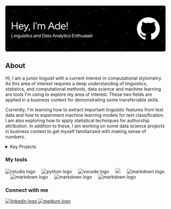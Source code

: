 ![Header](NewHeader.png)

## About
Hi, I am a junior linguist with a current interest in computational stylometry. As this area of interest requires a deep understanding of linguistics, statistics, and computational methods, data science and machine learning are tools I'm using to explore my area of interest. These two fields are applied in a business context for demonstrating some transferrable skills.

Currently, I'm learning how to extract important linguistic features from text data and how to experiment machine learning models for text classification. I am also exploring how to apply statistical techniques for authorship attribution. In addition to these, I am working on some data science projects in business context to get myself familiarized with making sense of numbers.


<details>
<summary>Key Projects</summary>
<br>
**Predictive Modeling**

| Project Name | Description |
| --- | --- |
| Optimizing Ride Fares: A Dynamic Pricing Model for Ride-Sharing Services ([URL](https://github.com/LingAdeu/dynamic-pricing-model.git)) | Currently, ride-sharing prices are primarily set based on ride duration, overlooking fluctuating demand and supply. This project explores a dynamic pricing model powered by machine learning to enhance profitability while keeping prices appealing to customers. By experimenting with 12 ML algorithms and two feature engineering techniques (feature selection and polynomial expansion), the project developed a model that, when tested with a simulation of 100 customers, showed that increasing the key feature—expected ride duration—by 20% through a promotional campaign could generate a net profit of $2.4K. | 
| Addressing Customer Churn in an E-Commerce Company ([URL](https://github.com/LingAdeu/customer-churn-prediction.git)) | This project seeks to reduce an e-commerce company's customer churn rate from 16.8% to 10%. Using diagnostic analysis and a classification model, we focused on minimizing false negatives due to their higher financial impact. After testing various techniques and algorithms, we chose XGBoost and identified tenure and cashback amount as key factors for intervention. Simulations showed that with targeted strategies, achieving the 10% churn rate is feasible. | 
| Development and Evaluation of a Classification Model for Spam Detection ([URL](https://github.com/LingAdeu/spam-message-prediction.git)) | This project developed a classification model to identify spam messages (1 for spam, 0 for legitimate) for a telecommunications company. F1 score was selected as the primary metric to balance false positives and false negatives. Logistic regression emerged as the best model, achieving an F1 score of 0.92 ± 0.01 across 10 folds. Additionally, the model's potential to save $23K through reduced spam impact highlights its financial and operational benefits. | 
| Predicting Hotel Booking Cancellations to Minimize Revenue Loss due to False Negative ([URL](https://github.com/LingAdeu/bangkok-airbnb-review-exploration.git)) | Despite an increase in reviews, about 36% (5.7 thousand) of Airbnb listings in Bangkok received none from 2012 to 2022. This project explores why some listings lack reviews and offers recommendations for Airbnb Thailand. It finds that unreviewed listings often have higher prices and longer minimum stays, which may deter bookings and reviews. In contrast, reviewed listings are typically entire homes or apartments, more centrally located, and closer to popular areas. Recommendations include adjusting prices and minimum stays for unreviewed listings, running promotions to boost reviews, and improving marketing to highlight unique features and attractions. | 

**Data Analysis**

| Project Name | Description |
| --- | --- |
| Evaluating Marketing Campaign Effectiveness for New Menu Items: An A/B Testing Approach ([URL](https://github.com/LingAdeu/ab-testing-campaign-effectiveness.git)) | This project assesses which promotional campaign best boosts sales for a fast-food company's new menu items. Statistical analysis, including the Kruskal-Wallis H test and Dunn's post-hoc test, was used due to non-normal sales distributions and outliers. Results showed the first campaign achieved the highest median sales, but differences between campaigns were minor. It is recommended that the Marketing Manager reevaluate marketing strategies and target customers to improve campaign impact. | 
| Improving the Number of Review: Exploring Review Patterns in Bangkok's Airbnb Landscape ([URL](https://github.com/LingAdeu/bangkok-airbnb-review-exploration.git)) | This repository includes the code and data for developing a classification model to predict booking cancellations at a Portuguese hotel. The model aims to help hotel managers distinguish between reservations likely to be canceled (labeled as 1) and those that will not be canceled (labeled as 0). Given the high cost of false negatives, the project focuses on minimizing these errors by using the F2 score as the primary metric, which emphasizes recall to accurately identify potential cancellations. This approach enables better resource allocation, optimized inventory management, and reduced revenue loss from unexpected cancellations. | 
| Navigating Negative Feedback: Strategies for Addressing Low Ratings in American Starbucks ([URL](https://github.com/LingAdeu/starbucks-low-rating-issue.git)) | This project features an analysis of low customer satisfaction ratings for Starbucks in the US, using reviews from ConsumerAffairs. The project examines factors leading to 1-star reviews by employing data preprocessing, word frequency analysis, n-grams, and collocations to reveal common themes and patterns. The findings offer actionable recommendations to enhance customer satisfaction, with a focus on service, product quality, and cleanliness, and places particular emphasis on feedback from California. | 

**Natural Language Processing**

| Project Name | Description |
| --- | --- |
| Regular Expression for Rule-Based Content Moderation ([URL](https://github.com/LingAdeu/regex-for-content-moderation.git)) | This project addresses taboo expressions in company communications by detecting and censoring specific elements of messages (e.g., "Shit, I forgot!" → "****, I forgot!"). A rule-based approach using regular expressions was chosen over machine learning for its efficient implementation, high explainability to stakeholders, and reliable detection of inappropriate content through rule matching. |
</details>

<div align="left">
  <h3 align="left">My tools</h3>
  <img src="https://cdn.jsdelivr.net/gh/devicons/devicon/icons/rstudio/rstudio-original.svg" height="40" alt="rstudio logo"  />
  <img width="12" />
  <img src="https://cdn.jsdelivr.net/gh/devicons/devicon/icons/python/python-original.svg" height="40" alt="python logo"  />
  <img width="12" />
  <img src="https://cdn.jsdelivr.net/gh/devicons/devicon/icons/vscode/vscode-original.svg" height="40" alt="vscode logo"  />
  <img width="12" />
  <img src="https://cdn.jsdelivr.net/gh/devicons/devicon@latest/icons/jupyter/jupyter-original-wordmark.svg" height="40" />
  <img width="12" />
  <img src="https://git-scm.com/images/logos/downloads/Git-Icon-1788C.svg" height="40" alt="markdown logo"/>
  <img width="12" /> 
  <img src="https://cdn.jsdelivr.net/gh/devicons/devicon/icons/markdown/markdown-original.svg" height="40" alt="markdown logo"  />
  <img width="12" />
  <img src="https://cdn.jsdelivr.net/gh/devicons/devicon@latest/icons/mysql/mysql-original.svg" height="40" alt="markdown logo"/>
  <img width="12" /> 
  <img src="https://upload.wikimedia.org/wikipedia/commons/1/10/2023_Obsidian_logo.svg" height="40" alt="markdown logo"/>
  <img width="12" /> 
</div>

<div align="left">
<h3 align="left">Connect with me</h3>
  <a href="https://www.linkedin.com/in/adelia-januarto/" target="_blank">
    <img src="https://raw.githubusercontent.com/maurodesouza/profile-readme-generator/master/src/assets/icons/social/linkedin/default.svg" width="52" height="40" alt="linkedin logo"  />
  </a>
  <a href="https://medium.com/@lingostat" target="_blank">
    <img src="https://raw.githubusercontent.com/maurodesouza/profile-readme-generator/master/src/assets/icons/social/medium/default.svg" width="52" height="40" alt="medium logo"  />
  </a>
</div>